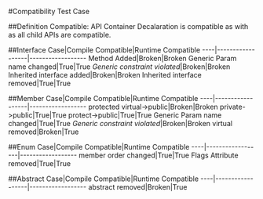 #Compatibility Test Case

##Definition
Compatible: API Container Decalaration is compatible as with as all child APIs are compatible.

##Interface
Case|Compile Compatible|Runtime Compatible
----|------------------|------------------
Method Added|Broken|Broken
Generic Param name changed|True|True
*Generic constraint violated*|Broken|Broken
Inherited interface added|Broken|Broken
Inherited interface removed|True|True

##Member
Case|Compile Compatible|Runtime Compatible
----|------------------|------------------
protected virtual->public|Broken|Broken
private->public|True|True
protect->public|True|True
Generic Param name changed|True|True
*Generic constraint violated*|Broken|Broken
virtual removed|Broken|True

##Enum
Case|Compile Compatible|Runtime Compatible
----|------------------|------------------
member order changed|True|True
Flags Attribute removed|True|True

##Abstract
Case|Compile Compatible|Runtime Compatible
----|------------------|------------------
abstract removed|Broken|True